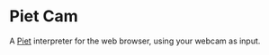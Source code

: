 # Piet Cam

A [Piet](https://esolangs.org/wiki/Piet) interpreter for the web browser, using your webcam as input. 
